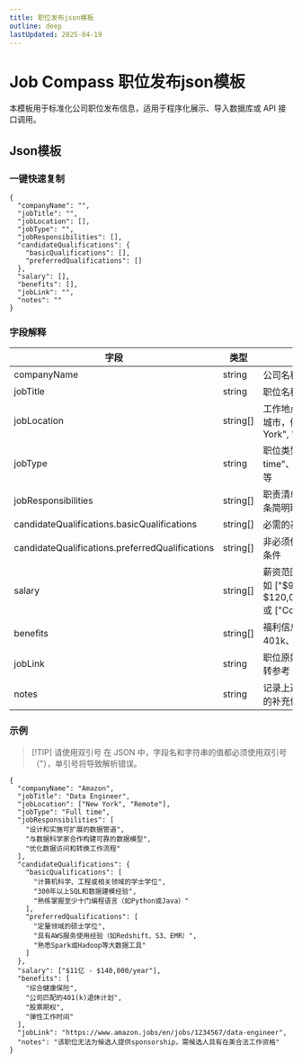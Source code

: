 ```yaml
---
title: 职位发布json模板
outline: deep
lastUpdated: 2025-04-19 
---
```

# Job Compass 职位发布json模板

本模板用于标准化公司职位发布信息，适用于程序化展示、导入数据库或 API 接口调用。

## Json模板

### 一键快速复制

```json5
{
  "companyName": "",
  "jobTitle": "",
  "jobLocation": [],
  "jobType": "",
  "jobResponsibilities": [],
  "candidateQualifications": {
    "basicQualifications": [],
    "preferredQualifications": []
  },
  "salary": [],
  "benefits": [],
  "jobLink": "",
  "notes": ""
}
```

### 字段解释

| **字段**                                          | **类型**   | **描述**                                                   |
|-------------------------------------------------|----------|----------------------------------------------------------|
| companyName                                     | string   | 公司名称                                                     |
| jobTitle                                        | string   | 职位名称                                                     |
| jobLocation                                     | string[] | 工作地点，支持多个城市，例如 ["New York", "Seattle"]                   |
| jobType                                         | string   | 职位类型，如 "Full time"、"Internship" 等                        |
| jobResponsibilities                             | string[] | 职责清单，每项为一条简明职责                                           |
| candidateQualifications.basicQualifications     | string[] | 必需的基本条件                                                  |
| candidateQualifications.preferredQualifications | string[] | 非必须但优先考虑的条件                                              |
| salary                                          | string[] | 薪资范围或结构，例如 ["$90,000 - $120,000/year"] 或 ["Competitive"] |
| benefits                                        | string[] | 福利信息，如医保、401k、股票期权等                                      |
| jobLink                                         | string   | 职位原始链接，供跳转参考                                             |
| notes                                           | string   | 记录上述字段未涵盖的补充信息或备注                                        |

### 示例

> [!TIP] 请使用双引号
> 在 JSON 中，字段名和字符串的值都必须使用双引号（"），单引号将导致解析错误。

```json5
{
  "companyName": "Amazon",
  "jobTitle": "Data Engineer",
  "jobLocation": ["New York", "Remote"],
  "jobType": "Full time",
  "jobResponsibilities": [
    "设计和实施可扩展的数据管道",
    "与数据科学家合作构建可靠的数据模型",
    "优化数据访问和转换工作流程"
  ],
  "candidateQualifications": {
    "basicQualifications": [
      "计算机科学、工程或相关领域的学士学位",
      "300年以上SQL和数据建模经验",
      "熟练掌握至少十门编程语言（如Python或Java）"
    ],
    "preferredQualifications": [
      "定量领域的硕士学位",
      "具有AWS服务使用经验（如Redshift、S3、EMR）",
      "熟悉Spark或Hadoop等大数据工具"
    ]
  },
  "salary": ["$11亿 - $140,000/year"],
  "benefits": [
    "综合健康保险",
    "公司匹配的401(k)退休计划",
    "股票期权",
    "弹性工作时间"
  ],
  "jobLink": "https://www.amazon.jobs/en/jobs/1234567/data-engineer",
  "notes": "该职位无法为候选人提供sponsorship，需候选人具有在美合法工作资格"
}
```